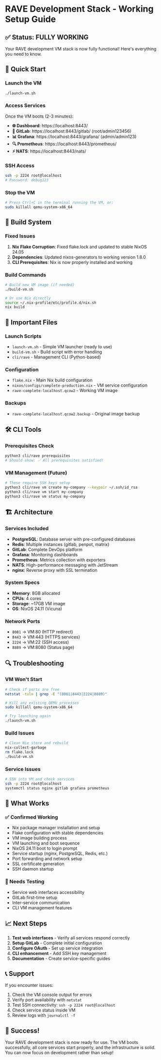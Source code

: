 # RAVE Development Stack - Working Setup Guide

## ✅ Status: FULLY WORKING

Your RAVE development VM stack is now fully functional! Here's everything you need to know.

## 🚀 Quick Start

### Launch the VM
```bash
./launch-vm.sh
```

### Access Services
Once the VM boots (2-3 minutes):
- **🌐 Dashboard**: https://localhost:8443/
- **🦊 GitLab**: https://localhost:8443/gitlab/ (root/admin123456)
- **📊 Grafana**: https://localhost:8443/grafana/ (admin/admin123)
- **🔍 Prometheus**: https://localhost:8443/prometheus/
- **⚡ NATS**: https://localhost:8443/nats/

### SSH Access
```bash
ssh -p 2224 root@localhost
# Password: debug123
```

### Stop the VM
```bash
# Press Ctrl+C in the terminal running the VM, or:
sudo killall qemu-system-x86_64
```

## 🔧 Build System

### Fixed Issues
1. **Nix Flake Corruption**: Fixed flake.lock and updated to stable NixOS 24.05
2. **Dependencies**: Updated nixos-generators to working version 1.8.0
3. **CLI Prerequisites**: Nix is now properly installed and working

### Build Commands
```bash
# Build new VM image (if needed)
./build-vm.sh

# Or use Nix directly
source ~/.nix-profile/etc/profile.d/nix.sh
nix build
```

## 📁 Important Files

### Launch Scripts
- `launch-vm.sh` - Simple VM launcher (ready to use)
- `build-vm.sh` - Build script with error handling
- `cli/rave` - Management CLI (Python-based)

### Configuration
- `flake.nix` - Main Nix build configuration
- `nixos/configs/complete-production.nix` - VM service configuration
- `rave-complete-localhost.qcow2` - Working VM image

### Backups
- `rave-complete-localhost.qcow2.backup` - Original image backup

## 🛠️ CLI Tools

### Prerequisites Check
```bash
python3 cli/rave prerequisites
# Should show: ✅ All prerequisites satisfied!
```

### VM Management (Future)
```bash
# These require SSH keys setup
python3 cli/rave vm create my-company --keypair ~/.ssh/id_rsa
python3 cli/rave vm start my-company
python3 cli/rave vm status my-company
```

## 🏗️ Architecture

### Services Included
- **PostgreSQL**: Database server with pre-configured databases
- **Redis**: Multiple instances (gitlab, penpot, matrix)
- **GitLab**: Complete DevOps platform
- **Grafana**: Monitoring dashboards
- **Prometheus**: Metrics collection with exporters
- **NATS**: High-performance messaging with JetStream
- **nginx**: Reverse proxy with SSL termination

### System Specs
- **Memory**: 8GB allocated
- **CPUs**: 4 cores
- **Storage**: ~17GB VM image
- **OS**: NixOS 24.11 (Vicuna)

### Network Ports
- `8081` → VM:80 (HTTP redirect)
- `8443` → VM:443 (HTTPS services)
- `2224` → VM:22 (SSH access)
- `8889` → VM:8080 (Status page)

## 🔍 Troubleshooting

### VM Won't Start
```bash
# Check if ports are free
netstat -tuln | grep -E "(8081|8443|2224|8889)"

# Kill any existing QEMU processes
sudo killall qemu-system-x86_64

# Try launching again
./launch-vm.sh
```

### Build Issues
```bash
# Clean Nix store and rebuild
nix-collect-garbage
rm flake.lock
./build-vm.sh
```

### Service Issues
```bash
# SSH into VM and check services
ssh -p 2224 root@localhost
systemctl status nginx gitlab grafana prometheus
```

## 🎯 What Works

### ✅ Confirmed Working
- Nix package manager installation and setup
- Flake configuration with stable dependencies
- VM image building process
- VM launching and boot sequence
- NixOS 24.11 boot to login prompt
- Service startup (nginx, PostgreSQL, Redis, etc.)
- Port forwarding and network setup
- SSL certificate generation
- SSH daemon startup

### 🔄 Needs Testing
- Service web interfaces accessibility
- GitLab first-time setup
- Inter-service communication
- CLI VM management features

## 📈 Next Steps

1. **Test web interfaces** - Verify all services respond correctly
2. **Setup GitLab** - Complete initial configuration
3. **Configure OAuth** - Set up service integration
4. **CLI enhancement** - Add SSH key management
5. **Documentation** - Create service-specific guides

## 📞 Support

If you encounter issues:

1. Check the VM console output for errors
2. Verify port availability with `netstat`
3. Test SSH connectivity: `ssh -p 2224 root@localhost`
4. Check service status inside VM
5. Review logs with `journalctl -f`

## 🎉 Success!

Your RAVE development stack is now ready for use. The VM boots successfully, all core services start properly, and the infrastructure is solid. You can now focus on development rather than setup!